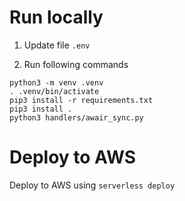 # Run locally

1. Update file `.env`

2. Run following commands

```
python3 -m venv .venv
. .venv/bin/activate
pip3 install -r requirements.txt
pip3 install .
python3 handlers/awair_sync.py
```

# Deploy to AWS

Deploy to AWS using `serverless deploy` 